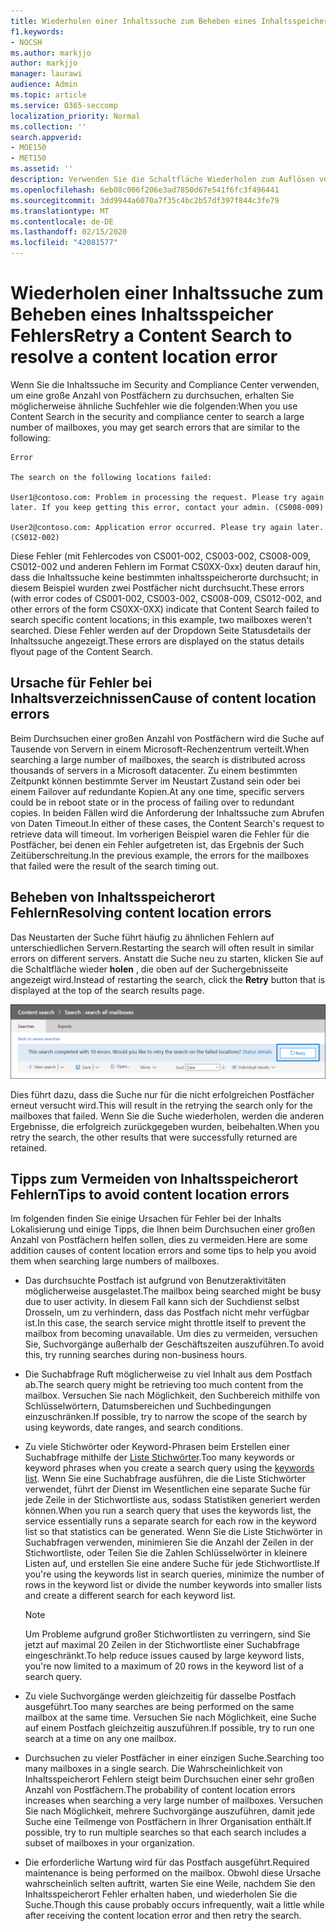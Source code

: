 ```yaml
---
title: Wiederholen einer Inhaltssuche zum Beheben eines Inhaltsspeicher Fehlers
f1.keywords:
- NOCSH
ms.author: markjjo
author: markjjo
manager: laurawi
audience: Admin
ms.topic: article
ms.service: O365-seccomp
localization_priority: Normal
ms.collection: ''
search.appverid:
- MOE150
- MET150
ms.assetid: ''
description: Verwenden Sie die Schaltfläche Wiederholen zum Auflösen von Inhalts suchen mit fehlerhaften Inhaltsverzeichnissen.
ms.openlocfilehash: 6eb08c006f206e3ad7850d67e541f6fc3f496441
ms.sourcegitcommit: 3dd9944a6070a7f35c4bc2b57df397f844c3fe79
ms.translationtype: MT
ms.contentlocale: de-DE
ms.lasthandoff: 02/15/2020
ms.locfileid: "42081577"
---
```

# <a name="retry-a-content-search-to-resolve-a-content-location-error"></a><span data-ttu-id="4aa7e-103">Wiederholen einer Inhaltssuche zum Beheben eines Inhaltsspeicher Fehlers</span><span class="sxs-lookup"><span data-stu-id="4aa7e-103">Retry a Content Search to resolve a content location error</span></span>

<span data-ttu-id="4aa7e-104">Wenn Sie die Inhaltssuche im Security and Compliance Center verwenden, um eine große Anzahl von Postfächern zu durchsuchen, erhalten Sie möglicherweise ähnliche Suchfehler wie die folgenden:</span><span class="sxs-lookup"><span data-stu-id="4aa7e-104">When you use Content Search in the security and compliance center to search a large number of mailboxes, you may get search errors that are similar to the following:</span></span>

```text
Error

The search on the following locations failed:

User1@contoso.com: Problem in processing the request. Please try again later. If you keep getting this error, contact your admin. (CS008-009)

User2@contoso.com: Application error occurred. Please try again later. (CS012-002)
```

<span data-ttu-id="4aa7e-105">Diese Fehler (mit Fehlercodes von CS001-002, CS003-002, CS008-009, CS012-002 und anderen Fehlern im Format CS0XX-0xx) deuten darauf hin, dass die Inhaltssuche keine bestimmten inhaltsspeicherorte durchsucht; in diesem Beispiel wurden zwei Postfächer nicht durchsucht.</span><span class="sxs-lookup"><span data-stu-id="4aa7e-105">These errors (with error codes of CS001-002, CS003-002, CS008-009, CS012-002, and other errors of the form CS0XX-0XX) indicate that Content Search failed to search specific content locations; in this example, two mailboxes weren't searched.</span></span> <span data-ttu-id="4aa7e-106">Diese Fehler werden auf der Dropdown Seite Statusdetails der Inhaltssuche angezeigt.</span><span class="sxs-lookup"><span data-stu-id="4aa7e-106">These errors are displayed on the status details flyout page of the Content Search.</span></span>

## <a name="cause-of-content-location-errors"></a><span data-ttu-id="4aa7e-107">Ursache für Fehler bei Inhaltsverzeichnissen</span><span class="sxs-lookup"><span data-stu-id="4aa7e-107">Cause of content location errors</span></span>

<span data-ttu-id="4aa7e-108">Beim Durchsuchen einer großen Anzahl von Postfächern wird die Suche auf Tausende von Servern in einem Microsoft-Rechenzentrum verteilt.</span><span class="sxs-lookup"><span data-stu-id="4aa7e-108">When searching a large number of mailboxes, the search is distributed across thousands of servers in a Microsoft datacenter.</span></span> <span data-ttu-id="4aa7e-109">Zu einem bestimmten Zeitpunkt können bestimmte Server im Neustart Zustand sein oder bei einem Failover auf redundante Kopien.</span><span class="sxs-lookup"><span data-stu-id="4aa7e-109">At any one time, specific servers could be in reboot state or in the process of failing over to redundant copies.</span></span> <span data-ttu-id="4aa7e-110">In beiden Fällen wird die Anforderung der Inhaltssuche zum Abrufen von Daten Timeout.</span><span class="sxs-lookup"><span data-stu-id="4aa7e-110">In either of these cases, the Content Search's request to retrieve data will timeout.</span></span> <span data-ttu-id="4aa7e-111">Im vorherigen Beispiel waren die Fehler für die Postfächer, bei denen ein Fehler aufgetreten ist, das Ergebnis der Such Zeitüberschreitung.</span><span class="sxs-lookup"><span data-stu-id="4aa7e-111">In the previous example, the errors for the mailboxes that failed were the result of the search timing out.</span></span>

## <a name="resolving-content-location-errors"></a><span data-ttu-id="4aa7e-112">Beheben von Inhaltsspeicherort Fehlern</span><span class="sxs-lookup"><span data-stu-id="4aa7e-112">Resolving content location errors</span></span>

<span data-ttu-id="4aa7e-113">Das Neustarten der Suche führt häufig zu ähnlichen Fehlern auf unterschiedlichen Servern.</span><span class="sxs-lookup"><span data-stu-id="4aa7e-113">Restarting the search will often result in similar errors on different servers.</span></span> <span data-ttu-id="4aa7e-114">Anstatt die Suche neu zu starten, klicken Sie auf die Schaltfläche wieder **holen** , die oben auf der Suchergebnisseite angezeigt wird.</span><span class="sxs-lookup"><span data-stu-id="4aa7e-114">Instead of restarting the search, click the **Retry** button that is displayed at the top of the search results page.</span></span>

![Klicken Sie auf die Schaltfläche wiederholen, um Fehler des Inhaltsspeichers zu beheben](../media/retrycontentsearch3.png)

<span data-ttu-id="4aa7e-116">Dies führt dazu, dass die Suche nur für die nicht erfolgreichen Postfächer erneut versucht wird.</span><span class="sxs-lookup"><span data-stu-id="4aa7e-116">This will result in the retrying the search only for the mailboxes that failed.</span></span> <span data-ttu-id="4aa7e-117">Wenn Sie die Suche wiederholen, werden die anderen Ergebnisse, die erfolgreich zurückgegeben wurden, beibehalten.</span><span class="sxs-lookup"><span data-stu-id="4aa7e-117">When you retry the search, the other results that were successfully returned are retained.</span></span>

## <a name="tips-to-avoid-content-location-errors"></a><span data-ttu-id="4aa7e-118">Tipps zum Vermeiden von Inhaltsspeicherort Fehlern</span><span class="sxs-lookup"><span data-stu-id="4aa7e-118">Tips to avoid content location errors</span></span>

<span data-ttu-id="4aa7e-119">Im folgenden finden Sie einige Ursachen für Fehler bei der Inhalts Lokalisierung und einige Tipps, die Ihnen beim Durchsuchen einer großen Anzahl von Postfächern helfen sollen, dies zu vermeiden.</span><span class="sxs-lookup"><span data-stu-id="4aa7e-119">Here are some addition causes of content location errors and some tips to help you avoid them when searching large numbers of mailboxes.</span></span>

- <span data-ttu-id="4aa7e-120">Das durchsuchte Postfach ist aufgrund von Benutzeraktivitäten möglicherweise ausgelastet.</span><span class="sxs-lookup"><span data-stu-id="4aa7e-120">The mailbox being searched might be busy due to user activity.</span></span> <span data-ttu-id="4aa7e-121">In diesem Fall kann sich der Suchdienst selbst Drosseln, um zu verhindern, dass das Postfach nicht mehr verfügbar ist.</span><span class="sxs-lookup"><span data-stu-id="4aa7e-121">In this case, the search service might throttle itself to prevent the mailbox from becoming unavailable.</span></span> <span data-ttu-id="4aa7e-122">Um dies zu vermeiden, versuchen Sie, Suchvorgänge außerhalb der Geschäftszeiten auszuführen.</span><span class="sxs-lookup"><span data-stu-id="4aa7e-122">To avoid this, try running searches during non-business hours.</span></span>

- <span data-ttu-id="4aa7e-123">Die Suchabfrage Ruft möglicherweise zu viel Inhalt aus dem Postfach ab.</span><span class="sxs-lookup"><span data-stu-id="4aa7e-123">The search query might be retrieving too much content from the mailbox.</span></span> <span data-ttu-id="4aa7e-124">Versuchen Sie nach Möglichkeit, den Suchbereich mithilfe von Schlüsselwörtern, Datumsbereichen und Suchbedingungen einzuschränken.</span><span class="sxs-lookup"><span data-stu-id="4aa7e-124">If possible, try to narrow the scope of the search by using keywords, date ranges, and search conditions.</span></span>

- <span data-ttu-id="4aa7e-125">Zu viele Stichwörter oder Keyword-Phrasen beim Erstellen einer Suchabfrage mithilfe der [Liste Stichwörter](view-keyword-statistics-for-content-search.md#get-keyword-statistics-for-content-searches).</span><span class="sxs-lookup"><span data-stu-id="4aa7e-125">Too many keywords or keyword phrases when you create a search query using the [keywords list](view-keyword-statistics-for-content-search.md#get-keyword-statistics-for-content-searches).</span></span> <span data-ttu-id="4aa7e-126">Wenn Sie eine Suchabfrage ausführen, die die Liste Stichwörter verwendet, führt der Dienst im Wesentlichen eine separate Suche für jede Zeile in der Stichwortliste aus, sodass Statistiken generiert werden können.</span><span class="sxs-lookup"><span data-stu-id="4aa7e-126">When you run a search query that uses the keywords list, the service essentially runs a separate search for each row in the keyword list so that statistics can be generated.</span></span> <span data-ttu-id="4aa7e-127">Wenn Sie die Liste Stichwörter in Suchabfragen verwenden, minimieren Sie die Anzahl der Zeilen in der Stichwortliste, oder Teilen Sie die Zahlen Schlüsselwörter in kleinere Listen auf, und erstellen Sie eine andere Suche für jede Stichwortliste.</span><span class="sxs-lookup"><span data-stu-id="4aa7e-127">If you're using the keywords list in search queries, minimize the number of rows in the keyword list or divide the number keywords into smaller lists and create a different search for each keyword list.</span></span>

  > [!NOTE]
  > <span data-ttu-id="4aa7e-128">Um Probleme aufgrund großer Stichwortlisten zu verringern, sind Sie jetzt auf maximal 20 Zeilen in der Stichwortliste einer Suchabfrage eingeschränkt.</span><span class="sxs-lookup"><span data-stu-id="4aa7e-128">To help reduce issues caused by large keyword lists, you're now limited to a maximum of 20 rows in the keyword list of a search query.</span></span>

- <span data-ttu-id="4aa7e-129">Zu viele Suchvorgänge werden gleichzeitig für dasselbe Postfach ausgeführt.</span><span class="sxs-lookup"><span data-stu-id="4aa7e-129">Too many searches are being performed on the same mailbox at the same time.</span></span> <span data-ttu-id="4aa7e-130">Versuchen Sie nach Möglichkeit, eine Suche auf einem Postfach gleichzeitig auszuführen.</span><span class="sxs-lookup"><span data-stu-id="4aa7e-130">If possible, try to run one search at a time on any one mailbox.</span></span>

- <span data-ttu-id="4aa7e-131">Durchsuchen zu vieler Postfächer in einer einzigen Suche.</span><span class="sxs-lookup"><span data-stu-id="4aa7e-131">Searching too many mailboxes in a single search.</span></span> <span data-ttu-id="4aa7e-132">Die Wahrscheinlichkeit von Inhaltsspeicherort Fehlern steigt beim Durchsuchen einer sehr großen Anzahl von Postfächern.</span><span class="sxs-lookup"><span data-stu-id="4aa7e-132">The probability of content location errors increases when searching a very large number of mailboxes.</span></span> <span data-ttu-id="4aa7e-133">Versuchen Sie nach Möglichkeit, mehrere Suchvorgänge auszuführen, damit jede Suche eine Teilmenge von Postfächern in Ihrer Organisation enthält.</span><span class="sxs-lookup"><span data-stu-id="4aa7e-133">If possible, try to run multiple searches so that each search includes a subset of  mailboxes in your organization.</span></span>

- <span data-ttu-id="4aa7e-134">Die erforderliche Wartung wird für das Postfach ausgeführt.</span><span class="sxs-lookup"><span data-stu-id="4aa7e-134">Required maintenance is being performed on the mailbox.</span></span> <span data-ttu-id="4aa7e-135">Obwohl diese Ursache wahrscheinlich selten auftritt, warten Sie eine Weile, nachdem Sie den Inhaltsspeicherort Fehler erhalten haben, und wiederholen Sie die Suche.</span><span class="sxs-lookup"><span data-stu-id="4aa7e-135">Though this cause probably occurs infrequently, wait a little while after receiving the content location error and then retry the search.</span></span>
